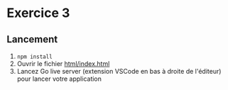 # Exercice 3

## Lancement

1. `npm install`
1. Ouvrir le fichier [html/index.html](./html/index.html)
2. Lancez Go live server (extension VSCode en bas à droite de l'éditeur) pour lancer votre application